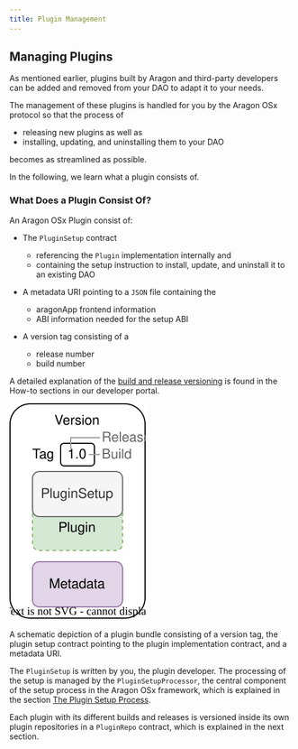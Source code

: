 ```yaml
---
title: Plugin Management
---
```


## Managing Plugins

As mentioned earlier, plugins built by Aragon and third-party developers can be added and removed from your DAO to adapt it to your needs.

The management of these plugins is handled for you by the Aragon OSx protocol so that the process of

- releasing new plugins as well as
- installing, updating, and uninstalling them to your DAO

becomes as streamlined as possible.

In the following, we learn what a plugin consists of.

<!-- Add subgraphic from the framework overview main graphic-->

### What Does a Plugin Consist Of?

An Aragon OSx Plugin consist of:

- The `PluginSetup` contract

  - referencing the `Plugin` implementation internally and
  - containing the setup instruction to install, update, and uninstall it to an existing DAO

- A metadata URI pointing to a `JSON` file containing the

  - aragonApp frontend information
  - ABI information needed for the setup ABI

- A version tag consisting of a

  - release number
  - build number

A detailed explanation of the [build and release versioning](../../../02-how-to-guides/01-plugin-development/03-publication/02-versioning.md) is found in the How-to sections in our developer portal.

<div class="center-column">

![](./plugin-version.drawio.svg)

<p class="caption"> 
  A schematic depiction of a plugin bundle consisting of a version tag, the plugin setup contract pointing to the plugin implementation contract, and a metadata URI.
</p>

</div>

The `PluginSetup` is written by you, the plugin developer. The processing of the setup is managed by the `PluginSetupProcessor`, the central component of the setup process in the Aragon OSx framework, which is explained in the section [The Plugin Setup Process](./02-plugin-setup/index.md).

Each plugin with its different builds and releases is versioned inside its own plugin repositories in a `PluginRepo` contract, which is explained in the next section.
